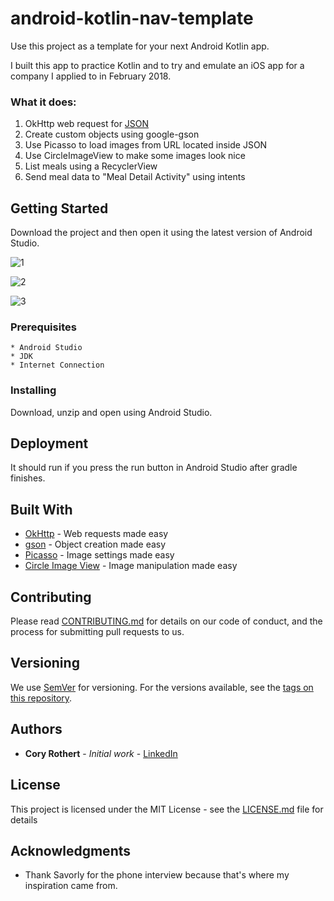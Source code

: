 # android-kotlin-nav-template

Use this project as a template for your next Android Kotlin app.

I built this app to practice Kotlin and to try and emulate an iOS app for a company I applied to in February 2018.

### What it does:
 1. OkHttp web request for [JSON](http://www.gamermessenger.com/savorlyapp/food_feed.json)
 2. Create custom objects using google-gson
 3. Use Picasso to load images from URL located inside JSON
 4. Use CircleImageView to make some images look nice
 5. List meals using a RecyclerView
 6. Send meal data to "Meal Detail Activity" using intents

## Getting Started

Download the project and then open it using the latest version of Android Studio.

![1](https://i.imgur.com/0oLjfhW.png)

![2](https://i.imgur.com/JytkjdS.png)

![3](https://i.imgur.com/genYlEQ.png)

### Prerequisites

```
* Android Studio
* JDK
* Internet Connection
```

### Installing

Download, unzip and open using Android Studio.

## Deployment

It should run if you press the run button in Android Studio after gradle finishes.

## Built With

* [OkHttp](https://github.com/square/okhttp) - Web requests made easy
* [gson](https://github.com/google/gson) - Object creation made easy
* [Picasso](https://github.com/square/picasso) - Image settings made easy
* [Circle Image View](https://github.com/hdodenhof/CircleImageView) - Image manipulation made easy

## Contributing

Please read [CONTRIBUTING.md](https://gist.github.com/PurpleBooth/b24679402957c63ec426) for details on our code of conduct, and the process for submitting pull requests to us.

## Versioning

We use [SemVer](http://semver.org/) for versioning. For the versions available, see the [tags on this repository](https://github.com/your/project/tags).

## Authors

* **Cory Rothert** - *Initial work* - [LinkedIn](https://www.linkedin.com/in/cory-rothert/)

## License

This project is licensed under the MIT License - see the [LICENSE.md](LICENSE.md) file for details

## Acknowledgments

* Thank Savorly for the phone interview because that's where my inspiration came from.
